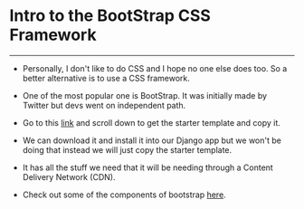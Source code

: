 # Intro to the BootStrap CSS Framework

---

- Personally, I don't like to do CSS and I hope no one else does too. So a better alternative is to use a CSS framework.

- One of the most popular one is BootStrap. It was initially made by Twitter but devs went on independent path.

- Go to this [link](https://getbootstrap.com/docs/4.4/getting-started/introduction/) and scroll down to get the starter template and copy it.

- We can download it and install it into our Django app but we won't be doing that instead we will just copy the starter template.

- It has all the stuff we need that it will be needing through a Content Delivery Network (CDN).

- Check out some of the components of bootstrap [here](https://getbootstrap.com/docs/4.4/components/alerts/).
